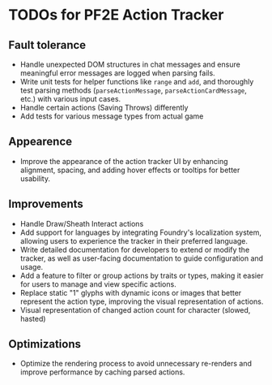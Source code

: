 # TODOs for PF2E Action Tracker

## Fault tolerance
- Handle unexpected DOM structures in chat messages and ensure meaningful error messages are logged when parsing fails.
- Write unit tests for helper functions like `range` and `add`, and thoroughly test parsing methods (`parseActionMessage`, `parseActionCardMessage`, etc.) with various input cases.
- Handle certain actions (Saving Throws) differently
- Add tests for various message types from actual game

## Appearence
- Improve the appearance of the action tracker UI by enhancing alignment, spacing, and adding hover effects or tooltips for better usability.

## Improvements
- Handle Draw/Sheath Interact actions
- Add support for languages by integrating Foundry's localization system, allowing users to experience the tracker in their preferred language.
- Write detailed documentation for developers to extend or modify the tracker, as well as user-facing documentation to guide configuration and usage.
- Add a feature to filter or group actions by traits or types, making it easier for users to manage and view specific actions.
- Replace static "1" glyphs with dynamic icons or images that better represent the action type, improving the visual representation of actions.
- Visual representation of changed action count for character (slowed, hasted)

## Optimizations
- Optimize the rendering process to avoid unnecessary re-renders and improve performance by caching parsed actions.